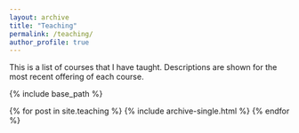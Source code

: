 ```yaml
---
layout: archive
title: "Teaching"
permalink: /teaching/
author_profile: true
---
```


This is a list of courses that I have taught. Descriptions are shown for the most recent offering of each course.

{% include base_path %}

{% for post in site.teaching %}
  {% include archive-single.html %}
{% endfor %}
